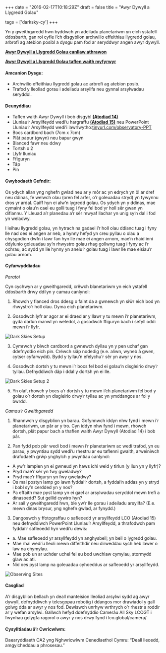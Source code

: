 +++
date = "2016-02-17T10:18:29Z"
draft = false
title = "Awyr Dywyll a Llygredd Golau"

tags = ['darksky-cy']
+++

Yn y gweithgaredd hwn byddwch yn adeiladu planetariwm yn eich ystafell ddosbarth, gan roi cyfle i’ch disgyblion archwilio effeithiau llygredd golau, arbrofi ag atebion posibl a dysgu pam fod ar seryddwyr angen awyr dywyll. 

[**Awyr Dywyll a Llygredd Golau canllaw athrawon**](https://drive.google.com/open?id=1-c7gEEUyZ_4up2U8xUGEOxM-KO6Z6AH3)

[**Awyr Dywyll a Llygredd Golau taflen waith myfyrwyr**](https://drive.google.com/open?id=1bXaMR7m2b7euTNhUxqu-rIG1wz6gY4sR)

#### Amcanion Dysgu:

- Archwilio effeithiau llygredd golau ac arbrofi ag atebion posib.
- Trafod y lleoliad gorau i adeiladu arsyllfa neu gynnal arsylwadau seryddol.

#### Deunyddiau

- Taflen waith Awyr Dywyll i bob disgybl [**(Atodiad 14)**](https://drive.google.com/open?id=1bXaMR7m2b7euTNhUxqu-rIG1wz6gY4sR)
- Lluniau’r Arsyllfeydd wedi’u hargraffu [**(Atodiad 15)**](https://drive.google.com/open?id=1pgno1P_wiRuc8y6s30ybZkQDY8UCnvQh) neu PowerPoint Lluniau’r Arsyllfeydd wedi’i lawrlwytho:[tinyurl.com/observatory-PPT](http://tinyurl.com/observatory-PPT)
- Bocs cardbord bach (7cm x 7cm)
- Plât papur (gwyn) neu bapur gwyn
- Blanced fawr neu ddwy
- Tortsh x 2
- Llyfr lluniau
- Ffiguryn
- Tâp
- Pin

#### Gwybodaeth Gefndir:

Os ydych allan yng nghefn gwlad neu ar y môr ac yn edrych yn ôl ar dref neu ddinas, fe welwch olau (oren fel arfer, o’r goleuadau stryd) yn tywynnu dros yr ardal. Caiff hyn ei alw’n lygredd golau. Os ydych yn y ddinas, mae cymaint o olau’n cael eu golli tuag i fyny fel bod yr holl sêr gwan yn diflannu. Y Lleuad a’r planedau a’r sêr mwyaf llachar yn unig sy’n dal i fod yn weladwy.

I leihau llygredd golau, yn hytrach na gadael i’r holl olau ddianc tuag i fyny lle nad oes ei angen ar neb, a hynny hefyd yn creu pyllau o olau a chysgodion dwfn i lawr fan hyn lle mae ei angen arnom, mae’n rhaid inni ddylunio goleuadau sy’n rhwystro golau rhag gollwng tuag i fyny ac i’r ochrau, ac sydd yn lle hynny yn anelu’r golau tuag i lawr lle mae eisiau’r golau arnom. 

#### Cyfarwyddiadau

*Paratoi*

Cyn cychwyn ar y gweithgaredd, crëwch blanetariwm yn eich ystafell ddosbarth drwy ddilyn y camau canlynol: 

1) Rhowch y flanced dros ddesg o faint da a gwnewch yn siŵr eich bod yn rhwystro’r holl olau. Dyma eich planetariwm.

2) Gosodwch lyfr ar agor ar ei draed ar y llawr y tu mewn i’r planetariwm, gyda darlun manwl yn weledol, a gosodwch ffiguryn bach i sefyll oddi mewn i’r llyfr.  

![Dark Skies Setup](/images/darkskies_scrn.png/)

3) Cymrwch y blwch cardbord a gwnewch dyllau yn y pen uchaf gan ddefnyddio eich pin. Crëwch siâp nodedig (e.e. aliwn, wyneb â gwen, cytser cyfarwydd). Bydd y tyllau’n efelychu’r sêr yn awyr y nos.

4) Gosodwch dortsh y tu mewn i’r bocs fel bod ei golau’n disgleirio drwy’r tyllau. Defnyddiwch dâp i ddal y dortsh yn ei lle.

![Dark Skies Setup 2](/images/darkskies_scrn2.png/)

5) Yn olaf, rhowch y bocs a’r dortsh y tu mewn i’ch planetariwm fel bod y golau o’r dortsh yn disgleirio drwy’r tyllau ac yn ymddangos ar fol y bwrdd.

*Camau’r Gweithgaredd*

1. Rhannwch y disgyblion yn barau. Gofynnwch iddyn nhw fynd i mewn i’r planetariwm, un pâr ar y tro. Cyn iddyn nhw fynd i mewn, rhowch dortsh, plât papur bach a thaflen waith Awyr Dywyll (Atodiad 14) i bob pâr.

2. Pan fydd pob pâr wedi bod i mewn i’r planetariwm ac wedi trafod, yn eu parau, y pwyntiau sydd wedi’u rhestru ar eu taflenni gwaith, arweiniwch drafodaeth grŵp ynghylch y pwyntiau canlynol:
  - A yw’r lamplen yn ei gwneud yn haws ichi weld y tirlun (y llun yn y llyfr)?
  - Pryd mae’r sêr yn fwy gweladwy?
  - Pryd mae’r ffiguryn yn fwy gweladwy?
  - Os mai postyn lamp go iawn fyddai’r dortsh, a fyddai’n addas yn y stryd i bobl sy’n cerdded yn y nos?
  - Pa effaith mae pyst lamp yn ei gael ar arsylwadau seryddol mewn trefi a dinasoedd? Sut gellid cywiro hyn?
  - Ar sail y gweithgaredd hwn, ble yw’r lle gorau i adeiladu arsyllfa? (E.e. mewn dinas brysur, yng nghefn gwlad, ar fynydd.)

3. Dangoswch y ffotograffau o safleoedd yr arsyllfeydd LCO (Atodiad 15) neu defnyddiwch PowerPoint Lluniau’r Arsyllfeydd, a thrafodwch pam fyddai’r safleoedd hyn wedi’u dewis:
  - a.  Mae safleoedd yr arsyllfeydd yn anghysbell; yn bell o lygredd golau.
  - Mae rhai wedi’u lleoli mewn diffeithdir neu dirweddau sych heb lawer o law na chymylau.
  - Mae pob un ar uchder uchel fel eu bod uwchlaw cymylau, stormydd glaw ac ati.
  - Nid oes pyst lamp na goleuadau cyhoeddus ar safleoedd yr arsyllfeydd.

![Observing Sites](/images/darkskies_scrn3.png/)

#### Casgliad

A’r disgyblion bellach yn deall manteision lleoliad arsylwi sydd ag awyr dywyll, defnyddiwch y telesgopau robotig i ddangos mor drawiadol y gall golwg dda ar awyr y nos fod. Dewiswch unrhyw wrthrych o’r rhestr a roddir ar y wefan arsylwi.
Gallwch hefyd ddefnyddio Camerâu All Sky LCOGT i fwynhau golygfa ragorol o awyr y nos drwy fynd i lco.global/camera/

#### Cysylltiadau â’r Cwricwlwm:

Daearyddiaeth CA2 yng Nghwricwlwm Cenedlaethol Cymru: “Deall lleoedd, amgylcheddau a phrosesau.”
